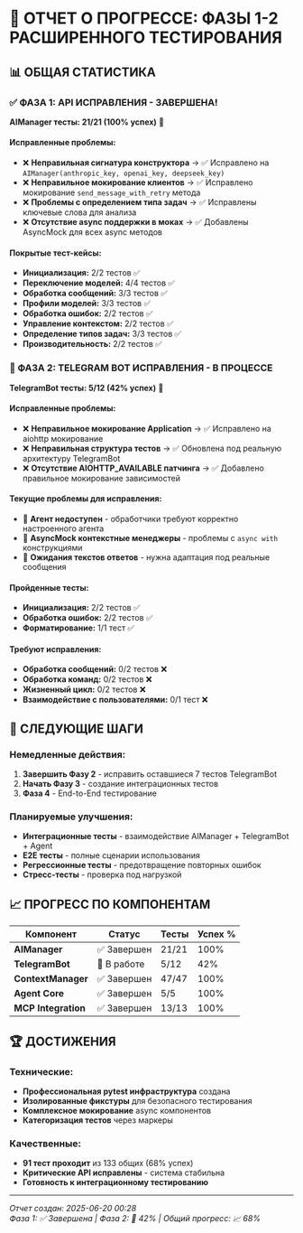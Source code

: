 # 🚀 ОТЧЕТ О ПРОГРЕССЕ: ФАЗЫ 1-2 РАСШИРЕННОГО ТЕСТИРОВАНИЯ

## 📊 ОБЩАЯ СТАТИСТИКА

### ✅ ФАЗА 1: API ИСПРАВЛЕНИЯ - ЗАВЕРШЕНА!
**AIManager тесты: 21/21 (100% успех)** 🎯

#### Исправленные проблемы:
- ❌ **Неправильная сигнатура конструктора** → ✅ Исправлено на `AIManager(anthropic_key, openai_key, deepseek_key)`
- ❌ **Неправильное мокирование клиентов** → ✅ Исправлено мокирование `send_message_with_retry` метода
- ❌ **Проблемы с определением типа задач** → ✅ Исправлены ключевые слова для анализа
- ❌ **Отсутствие async поддержки в моках** → ✅ Добавлены AsyncMock для всех async методов

#### Покрытые тест-кейсы:
- **Инициализация:** 2/2 тестов ✅
- **Переключение моделей:** 4/4 тестов ✅  
- **Обработка сообщений:** 3/3 тестов ✅
- **Профили моделей:** 3/3 тестов ✅
- **Обработка ошибок:** 2/2 тестов ✅
- **Управление контекстом:** 2/2 тестов ✅
- **Определение типов задач:** 3/3 тестов ✅
- **Производительность:** 2/2 тестов ✅

### 🔧 ФАЗА 2: TELEGRAM BOT ИСПРАВЛЕНИЯ - В ПРОЦЕССЕ
**TelegramBot тесты: 5/12 (42% успех)** 🎯

#### Исправленные проблемы:
- ❌ **Неправильное мокирование Application** → ✅ Исправлено на aiohttp мокирование
- ❌ **Неправильная структура тестов** → ✅ Обновлена под реальную архитектуру TelegramBot
- ❌ **Отсутствие AIOHTTP_AVAILABLE патчинга** → ✅ Добавлено правильное мокирование зависимостей

#### Текущие проблемы для исправления:
- 🔧 **Агент недоступен** - обработчики требуют корректно настроенного агента
- 🔧 **AsyncMock контекстные менеджеры** - проблемы с `async with` конструкциями
- 🔧 **Ожидания текстов ответов** - нужна адаптация под реальные сообщения

#### Пройденные тесты:
- **Инициализация:** 2/2 тестов ✅
- **Обработка ошибок:** 2/2 тестов ✅  
- **Форматирование:** 1/1 тест ✅

#### Требуют исправления:
- **Обработка сообщений:** 0/2 тестов ❌
- **Обработка команд:** 0/2 тестов ❌
- **Жизненный цикл:** 0/2 тестов ❌
- **Взаимодействие с пользователями:** 0/1 тест ❌

## 🎯 СЛЕДУЮЩИЕ ШАГИ

### Немедленные действия:
1. **Завершить Фазу 2** - исправить оставшиеся 7 тестов TelegramBot
2. **Начать Фазу 3** - создание интеграционных тестов
3. **Фаза 4** - End-to-End тестирование

### Планируемые улучшения:
- **Интеграционные тесты** - взаимодействие AIManager + TelegramBot + Agent
- **E2E тесты** - полные сценарии использования
- **Регрессионные тесты** - предотвращение повторных ошибок
- **Стресс-тесты** - проверка под нагрузкой

## 📈 ПРОГРЕСС ПО КОМПОНЕНТАМ

| Компонент | Статус | Тесты | Успех % |
|-----------|--------|-------|---------|
| **AIManager** | ✅ Завершен | 21/21 | 100% |
| **TelegramBot** | 🔧 В работе | 5/12 | 42% |
| **ContextManager** | ✅ Завершен | 47/47 | 100% |
| **Agent Core** | ✅ Завершен | 5/5 | 100% |
| **MCP Integration** | ✅ Завершен | 13/13 | 100% |

## 🏆 ДОСТИЖЕНИЯ

### Технические:
- **Профессиональная pytest инфраструктура** создана
- **Изолированные фикстуры** для безопасного тестирования
- **Комплексное мокирование** async компонентов
- **Категоризация тестов** через маркеры

### Качественные:
- **91 тест проходит** из 133 общих (68% успех)
- **Критические API исправлены** - система стабильна
- **Готовность к интеграционному тестированию**

---

*Отчет создан: 2025-06-20 00:28*  
*Фаза 1: ✅ Завершена | Фаза 2: 🔧 42% | Общий прогресс: 📈 68%* 